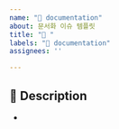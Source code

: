 ```yaml
---
name: "📝 documentation"
about: 문서화 이슈 템플릿
title: "📝 "
labels: "📝 documentation"
assignees: ''

---
```


## 📌 Description
-
